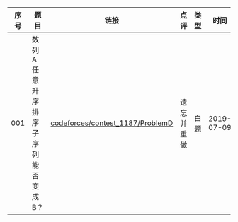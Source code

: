 
|序号|题目|链接|点评|类型|时间|
|--|--|--|--|--|--|
|001|数列A任意升序排序子序列能否变成B？|[codeforces/contest_1187/ProblemD](https://github.com/peteryuanpan/notebook/tree/master/ACM/%E7%99%BD%E9%A2%98/codeforces/contest_1187/problemD/)|遗忘并重做|白题|2019-07-09|
